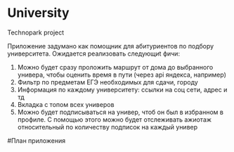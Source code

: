 # University
Technopark project

Приложение задумано как помощник для абитуриентов по подбору университета.
Ожидается реализовать следующиt фичи:
1. Можно будет сразу проложить маршрут от дома до выбранного универа, чтобы оценить время в пути (через api яндекса, например)
2. Фильтр по предметам ЕГЭ необходимых для сдачи, городу
3. Информация по каждому университету: ссылки на соц сети, адрес и тд
4. Вкладка с топом всех универов
5. Можно будет подписываться на универ, чтоб он был в избранном в профиле. С помощью этого можно будет отслеживать ажиотаж относительный по количеству подписок на каждый универ  









#План приложения

